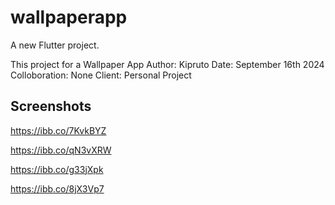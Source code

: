 # wallpaperapp

A new Flutter project.

This project for a Wallpaper App
Author: Kipruto
Date: September 16th 2024
Colloboration: None
Client: Personal Project

## Screenshots

https://ibb.co/7KvkBYZ

https://ibb.co/qN3vXRW

https://ibb.co/g33jXpk

https://ibb.co/8jX3Vp7
